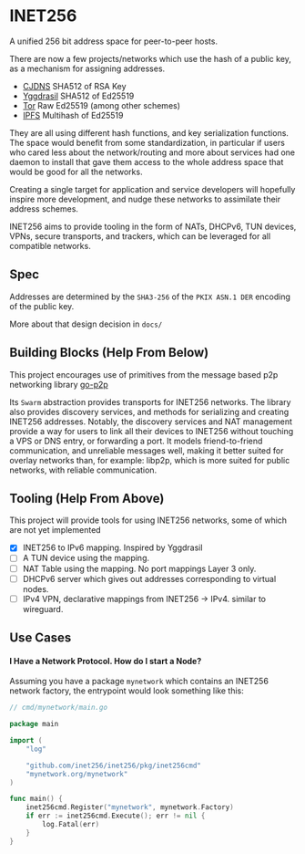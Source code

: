 # INET256

A unified 256 bit address space for peer-to-peer hosts.

There are now a few projects/networks which use the hash of a public key, as a mechanism for assigning addresses.

- [CJDNS](https://github.com/cjdelisle/cjdns)
SHA512 of RSA Key
- [Yggdrasil](https://github.com/yggdrasil-network/yggdrasil-go)
SHA512 of Ed25519
- [Tor](https://www.torproject.org/)
Raw Ed25519 (among other schemes)
- [IPFS](https://github.com/ipfs/go-ipfs)
Multihash of Ed25519

They are all using different hash functions, and key serialization functions.
The space would benefit from some standardization, in particular if users who cared less about the network/routing and more about services had one daemon to install that gave them access to the whole address space that would be good for all the networks.

Creating a single target for application and service developers will hopefully inspire more development, and nudge these networks to assimilate their address schemes.

INET256 aims to provide tooling in the form of NATs, DHCPv6, TUN devices, VPNs, secure transports, and trackers, which can be leveraged for all compatible networks.

## Spec
Addresses are determined by the `SHA3-256` of the `PKIX ASN.1 DER` encoding of the public key.

More about that design decision in `docs/`

## Building Blocks (Help From Below)

This project encourages use of primitives from the message based p2p networking library [go-p2p](https://github.com/brendoncarroll/go-p2p)

Its `Swarm` abstraction provides transports for INET256 networks.
The library also provides discovery services, and methods for serializing and creating INET256 addresses.
Notably, the discovery services and NAT management provide a way for users to link all their devices to INET256 without touching a VPS or DNS entry, or forwarding a port.
It models friend-to-friend communication, and unreliable messages well, making it better suited for overlay networks than, for example: libp2p, which is more suited for public networks, with reliable communication.

## Tooling (Help From Above)
This project will provide tools for using INET256 networks, some of which are not yet implemented

- [x] INET256 to IPv6 mapping. Inspired by Yggdrasil
- [ ] A TUN device using the mapping.
- [ ] NAT Table using the mapping. No port mappings Layer 3 only.
- [ ] DHCPv6 server which gives out addresses corresponding to virtual nodes.
- [ ] IPv4 VPN, declarative mappings from INET256 -> IPv4. similar to wireguard.

## Use Cases

#### I Have a Network Protocol. How do I start a Node?
Assuming you have a package `mynetwork` which contains an INET256 network factory, the entrypoint would look something like this:

```go
// cmd/mynetwork/main.go

package main

import (
    "log"

    "github.com/inet256/inet256/pkg/inet256cmd"
    "mynetwork.org/mynetwork"
)

func main() {
    inet256cmd.Register("mynetwork", mynetwork.Factory)
    if err := inet256cmd.Execute(); err != nil {
        log.Fatal(err)
    }
}
```

